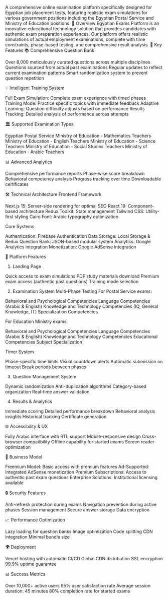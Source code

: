 A comprehensive online examination platform specifically designed for Egyptian job placement tests, featuring realistic exam simulations for various government positions including the Egyptian Postal Service and Ministry of Education positions.
🌟 Overview
Egyptian Exams Platform is an innovative educational technology solution that provides candidates with authentic exam preparation experiences. Our platform offers realistic simulations of actual employment examinations, complete with time constraints, phase-based testing, and comprehensive result analysis.
🎯 Key Features
📚 Comprehensive Question Bank

Over 8,000 meticulously curated questions across multiple disciplines
Questions sourced from actual past examinations
Regular updates to reflect current examination patterns
Smart randomization system to prevent question repetition

💡 Intelligent Training System

Full Exam Simulation: Complete exam experience with timed phases
Training Mode: Practice specific topics with immediate feedback
Adaptive Learning: Question difficulty adjusts based on performance
Results Tracking: Detailed analysis of performance across attempts

🏛️ Supported Examination Types

Egyptian Postal Service
Ministry of Education - Mathematics Teachers
Ministry of Education - English Teachers
Ministry of Education - Science Teachers
Ministry of Education - Social Studies Teachers
Ministry of Education - Arabic Teachers

📊 Advanced Analytics

Comprehensive performance reports
Phase-wise score breakdown
Behavioral competency analysis
Progress tracking over time
Downloadable certificates

🛠️ Technical Architecture
Frontend Framework

Next.js 15: Server-side rendering for optimal SEO
React 19: Component-based architecture
Redux Toolkit: State management
Tailwind CSS: Utility-first styling
Cairo Font: Arabic typography optimization

Core Systems

Authentication: Firebase Authentication
Data Storage: Local Storage & Redux
Question Bank: JSON-based modular system
Analytics: Google Analytics integration
Monetization: Google AdSense integration

📱 Platform Features

1. Landing Page

Quick access to exam simulations
PDF study materials download
Premium exam access (authentic past questions)
Training mode selection

2. Examination System
   Multi-Phase Testing
   For Postal Service exams:

Behavioral and Psychological Competencies
Language Competencies (Arabic & English)
Knowledge and Technology Competencies (IQ, General Knowledge, IT)
Specialization Competencies

For Education Ministry exams:

Behavioral and Psychological Competencies
Language Competencies (Arabic & English)
Knowledge and Technology Competencies
Educational Competencies
Subject Specialization

Timer System

Phase-specific time limits
Visual countdown alerts
Automatic submission on timeout
Break periods between phases

3. Question Management System

Dynamic randomization
Anti-duplication algorithms
Category-based organization
Real-time answer validation

4. Results & Analytics

Immediate scoring
Detailed performance breakdown
Behavioral analysis insights
Historical tracking
Certificate generation

🌐 Accessibility & UX

Fully Arabic interface with RTL support
Mobile-responsive design
Cross-browser compatibility
Offline capability for started exams
Screen reader optimization

💼 Business Model

Freemium Model: Basic access with premium features
Ad-Supported: Integrated AdSense monetization
Premium Subscriptions: Access to authentic past exam questions
Enterprise Solutions: Institutional licensing available

🔒 Security Features

Anti-refresh protection during exams
Navigation prevention during active phases
Session management
Secure answer storage
Data encryption

📈 Performance Optimization

Lazy loading for question banks
Image optimization
Code splitting
CDN integration
Minimal bundle size

🌍 Deployment

Vercel hosting with automatic CI/CD
Global CDN distribution
SSL encryption
99.9% uptime guarantee

📊 Success Metrics

Over 10,000+ active users
95% user satisfaction rate
Average session duration: 45 minutes
80% completion rate for started exams

